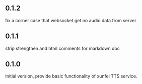 ## 0.1.2

fix a corner case that websocket get no audio data from server

## 0.1.1

strip strengthen and html comments for markdown doc

## 0.1.0

Initial version, provide basic functionality of xunfei TTS service.

